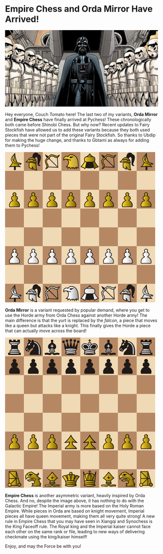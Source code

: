 # Empire Chess and Orda Mirror Have Arrived!

![The Empire?](https://github.com/gbtami/pychess-variants/blob/master/static/images/Darth-Vader-Comic.jpg)
<br>

Hey everyone, Couch Tomato here! The last two of my variants, **Orda Mirror** and **Empire Chess** have finally arrived at Pychess! These chronologically both came before Shinobi Chess. But why now? Recent updates to Fairy Stockfish have allowed us to add these variants because they both used pieces that were not part of the original Fairy Stockfish. So thanks to Ubdip for making the huge change, and thanks to Gbtami as always for adding them to Pychess!

![Orda Mirror](https://github.com/gbtami/pychess-variants/blob/master/static/images/CVariantsGuide/OrdaMirror.png)

**Orda Mirror** is a variant requested by popular demand, where you get to use the Horde army from Orda Chess against another Horde army! The main difference is that the yurt is replaced by the *falcon*, a piece that moves like a queen but attacks like a knight. This finally gives the Horde a piece that can actually move across the board!

![Empire Chess](https://github.com/gbtami/pychess-variants/blob/master/static/images/CVariantsGuide/Empire.png)

**Empire Chess** is another asymmetric variant, heavily inspired by Orda Chess. And no, despite the image above, it has nothing to do with the Galactic Empire! The Imperial army is more based on the Holy Roman Empire. While pieces in Orda are based on knight movement, Imperial pieces all have queen movement, making them all very quite strong! A new rule in Empire Chess that you may have seen in Xiangqi and Synochess is the King Faceoff rule. The Royal king and the Imperial kaiser cannot face each other on the same rank or file, leading to new ways of delivering checkmate using the king/kaiser himself!

Enjoy, and may the Force be with you!
